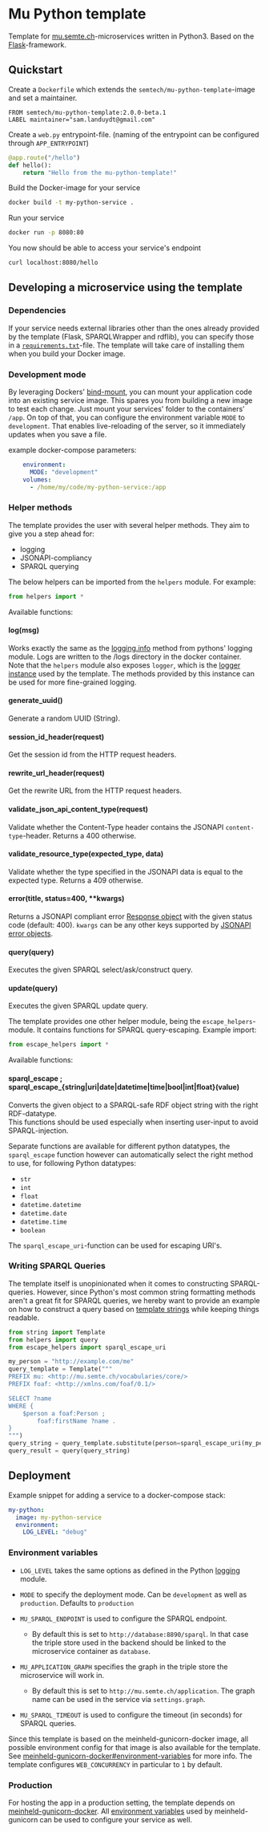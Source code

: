 # Mu Python template

Template for [mu.semte.ch](http://mu.semte.ch)-microservices written in Python3. Based on the [Flask](https://palletsprojects.com/p/flask/)-framework.

## Quickstart

Create a `Dockerfile` which extends the `semtech/mu-python-template`-image and set a maintainer.
```docker
FROM semtech/mu-python-template:2.0.0-beta.1
LABEL maintainer="sam.landuydt@gmail.com"
```

Create a `web.py` entrypoint-file. (naming of the entrypoint can be configured through `APP_ENTRYPOINT`)
```python
@app.route("/hello")
def hello():
    return "Hello from the mu-python-template!"
```

Build the Docker-image for your service
```sh
docker build -t my-python-service .
```

Run your service
```sh
docker run -p 8080:80
```

You now should be able to access your service's endpoint
```sh
curl localhost:8080/hello
```

## Developing a microservice using the template

### Dependencies

If your service needs external libraries other than the ones already provided by the template (Flask, SPARQLWrapper and rdflib), you can specify those in a [`requirements.txt`](https://pip.pypa.io/en/stable/reference/requirements-file-format/)-file. The template will take care of installing them when you build your Docker image.

### Development mode

By leveraging Dockers' [bind-mount](https://docs.docker.com/storage/bind-mounts/), you can mount your application code into an existing service image. This spares you from building a new image to test each change. Just mount your services' folder to the containers' `/app`. On top of that, you can configure the environment variable `MODE` to `development`. That enables live-reloading of the server, so it immediately updates when you save a file.  

example docker-compose parameters:
```yml
    environment:
      MODE: "development"
    volumes:
      - /home/my/code/my-python-service:/app
```

### Helper methods

The template provides the user with several helper methods. They aim to give you a step ahead for:

- logging
- JSONAPI-compliancy
- SPARQL querying

The below helpers can be imported from the `helpers` module. For example:
```py
from helpers import *
```
Available functions:
#### log(msg)

Works exactly the same as the [logging.info](https://docs.python.org/3/library/logging.html#logging.info) method from pythons' logging module.
Logs are written to the /logs directory in the docker container.  
Note that the `helpers` module also exposes `logger`, which is the [logger instance](https://docs.python.org/3/library/logging.html#logger-objects) used by the template. The methods provided by this instance can be used for more fine-grained logging.

#### generate_uuid()

Generate a random UUID (String).

#### session_id_header(request)

Get the session id from the HTTP request headers.

#### rewrite_url_header(request)

Get the rewrite URL from the HTTP request headers.

#### validate_json_api_content_type(request)

Validate whether the Content-Type header contains the JSONAPI `content-type`-header. Returns a 400 otherwise.

#### validate_resource_type(expected_type, data)

Validate whether the type specified in the JSONAPI data is equal to the expected type. Returns a 409 otherwise.

#### error(title, status=400, **kwargs)

Returns a JSONAPI compliant error [Response object](https://flask.palletsprojects.com/en/1.1.x/api/#response-objects) with the given status code (default: 400). `kwargs` can be any other keys supported by [JSONAPI error objects](https://jsonapi.org/format/#error-objects).

#### query(query)

Executes the given SPARQL select/ask/construct query.

#### update(query)

Executes the given SPARQL update query.


The template provides one other helper module, being the `escape_helpers`-module. It contains functions for SPARQL query-escaping. Example import:
```py
from escape_helpers import *
```

 Available functions:
#### sparql_escape ; sparql_escape_{string|uri|date|datetime|time|bool|int|float}(value)

Converts the given object to a SPARQL-safe RDF object string with the right RDF-datatype.  
This functions should be used especially when inserting user-input to avoid SPARQL-injection.

Separate functions are available for different python datatypes, the `sparql_escape` function however can automatically select the right method to use, for following Python  datatypes:

- `str`
- `int`
- `float`
- `datetime.datetime`
- `datetime.date`
- `datetime.time`
- `boolean`

The `sparql_escape_uri`-function can be used for escaping URI's.

### Writing SPARQL Queries

The template itself is unopinionated when it comes to constructing SPARQL-queries. However, since Python's most common string formatting methods aren't a great fit for SPARQL queries, we hereby want to provide an example on how to construct a query based on [template strings](https://docs.python.org/3.8/library/string.html#template-strings) while keeping things readable.

```py
from string import Template
from helpers import query
from escape_helpers import sparql_escape_uri

my_person = "http://example.com/me"
query_template = Template("""
PREFIX mu: <http://mu.semte.ch/vocabularies/core/>
PREFIX foaf: <http://xmlns.com/foaf/0.1/>

SELECT ?name
WHERE {
    $person a foaf:Person ;
        foaf:firstName ?name .
}
""")
query_string = query_template.substitute(person=sparql_escape_uri(my_person))
query_result = query(query_string)
```

## Deployment

Example snippet for adding a service to a docker-compose stack:
```yml
my-python:
  image: my-python-service
  environment:
    LOG_LEVEL: "debug"
```

### Environment variables

- `LOG_LEVEL` takes the same options as defined in the Python [logging](https://docs.python.org/3/library/logging.html#logging-levels) module.

- `MODE` to specify the deployment mode. Can be `development` as well as `production`. Defaults to `production`

- `MU_SPARQL_ENDPOINT` is used to configure the SPARQL endpoint.

  - By default this is set to `http://database:8890/sparql`. In that case the triple store used in the backend should be linked to the microservice container as `database`.


- `MU_APPLICATION_GRAPH` specifies the graph in the triple store the microservice will work in.

  - By default this is set to `http://mu.semte.ch/application`. The graph name can be used in the service via `settings.graph`.


- `MU_SPARQL_TIMEOUT` is used to configure the timeout (in seconds) for SPARQL queries.


Since this template is based on the meinheld-gunicorn-docker image, all possible environment config for that image is also available for the template. See [meinheld-gunicorn-docker#environment-variables](https://github.com/tiangolo/meinheld-gunicorn-docker#environment-variables) for more info. The template configures `WEB_CONCURRENCY` in particular to `1` by default.

### Production

For hosting the app in a production setting, the template depends on [meinheld-gunicorn-docker](https://github.com/tiangolo/meinheld-gunicorn-docker). All [environment variables](https://github.com/tiangolo/meinheld-gunicorn-docker#environment-variables) used by meinheld-gunicorn can be used to configure your service as well.
